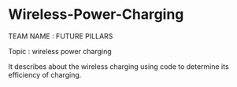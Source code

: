 # Wireless-Power-Charging
TEAM NAME :  FUTURE PILLARS

Topic     : wireless power charging

It describes about the wireless charging  using code to determine its efficiency of charging.
